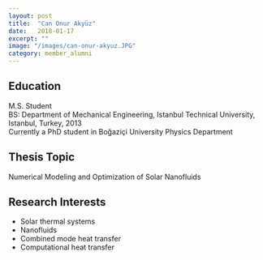 ```yaml
---
layout: post
title:  "Can Onur Akyüz"
date:   2018-01-17
excerpt: ""
image: "/images/can-onur-akyuz.JPG"
category: member_alumni
---
```


## Education
M.S. Student <br>
BS: Department of Mechanical Engineering, Istanbul Technical University, Istanbul, Turkey, 2013    <br>
Currently a PhD student in Boğaziçi University Physics Department <br>

## Thesis Topic
Numerical Modeling and Optimization of Solar Nanofluids

## Research Interests
- Solar thermal systems
- Nanofluids
- Combined mode heat transfer
- Computational heat transfer
